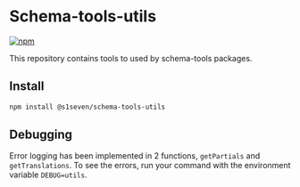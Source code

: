 # Schema-tools-utils

[![npm][npm-image]][npm-url]

[npm-image]: https://img.shields.io/npm/v/@s1seven/schema-tools-utils.svg?style=flat
[npm-url]: https://npmjs.org/package/@s1seven/schema-tools-utils

This repository contains tools to used by schema-tools packages.

## Install

```bash
npm install @s1seven/schema-tools-utils
```

## Debugging

Error logging has been implemented in 2 functions, `getPartials` and `getTranslations`. To see the errors, run your command with the environment variable `DEBUG=utils`.
